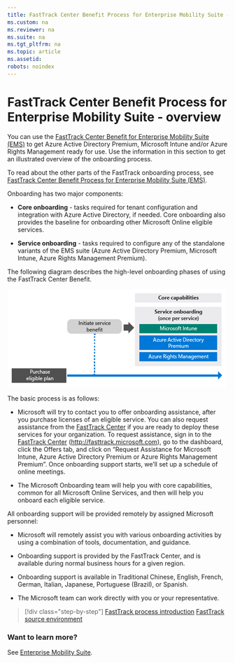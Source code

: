```yaml
---
title: FastTrack Center Benefit Process for Enterprise Mobility Suite - overview
ms.custom: na
ms.reviewer: na
ms.suite: na
ms.tgt_pltfrm: na
ms.topic: article
ms.assetid: 
robots: noindex
---
```

# FastTrack Center Benefit Process for Enterprise Mobility Suite - overview

You can use the [FastTrack Center Benefit for Enterprise Mobility Suite (EMS)](fasttrack-center-benefit-for-enterprise-mobility-suite-ems.md) to get Azure Active Directory Premium, Microsoft Intune and/or Azure Rights Management ready for use. Use the information in this section to get an illustrated overview of the onboarding process.

To read about the other parts of the FastTrack onboarding process, see [FastTrack Center Benefit Process for Enterprise Mobility Suite (EMS)](fasttrack-center-benefit-process-for-enterprise-mobility-suite-ems.md).


Onboarding has two major components:

-   **Core onboarding** - tasks required for tenant configuration and integration with Azure Active Directory, if needed. Core onboarding also provides the baseline for onboarding other Microsoft Online eligible services.

-   **Service onboarding** - tasks required to configure any of the standalone variants of the EMS suite (Azure Active Directory Premium, Microsoft Intune, Azure Rights Management Premium).

The following diagram describes the high-level onboarding phases of using the FastTrack Center Benefit.

![](./media/1-rms-onboarding-process.png)

The basic process is as follows:

- Microsoft will try to contact you to offer onboarding assistance, after you purchase licenses of an eligible service. You can also request assistance from the [FastTrack Center](http://fasttrack.microsoft.com/) if you are ready to deploy these services for your organization. To request assistance, sign in to the [FastTrack Center](http://fasttrack.microsoft.com/) (http://fasttrack.microsoft.com), go to the dashboard, click the Offers tab, and click on “Request Assistance for Microsoft Intune, Azure Active Directory Premium or Azure Rights Management Premium”. Once onboarding support starts, we’ll set up a schedule of online meetings.

-   The Microsoft Onboarding team will help you with core capabilities, common for all Microsoft Online Services, and then will help you onboard each eligible service.

All onboarding support will be provided remotely by assigned Microsoft personnel:

-   Microsoft will remotely assist you with various onboarding activities by using a combination of tools, documentation, and guidance.

-   Onboarding support is provided by the FastTrack Center, and is available during normal business hours for a given region.

-   Onboarding support is available in Traditional Chinese, English, French, German, Italian, Japanese, Portuguese (Brazil), or Spanish.

-   The Microsoft team can work directly with you or your representative.

>[!div class="step-by-step"]
[FastTrack process introduction](fasttrack-center-benefit-process-for-enterprise-mobility-suite-ems.md)
[FastTrack source environment](fasttrack-center-benefit-process-for-ems-environment-expectations.md)

### Want to learn more?
See [Enterprise Mobility Suite](https://www.microsoft.com/en-us/server-cloud/enterprise-mobility/overview.aspx).

